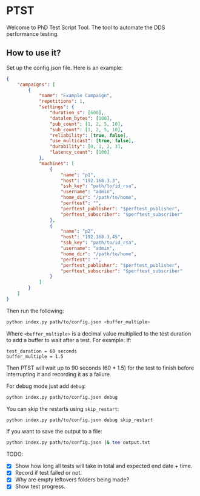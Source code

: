 # PTST
Welcome to PhD Test Script Tool. The tool to automate the DDS performance testing.

## How to use it?
Set up the config.json file. Here is an example:

```json
{
    "campaigns": [
        {
            "name": "Example Campaign",
            "repetitions": 1,
            "settings": {
                "duration_s": [600],
                "datalen_bytes": [100],
                "pub_count": [1, 2, 5, 10],
                "sub_count": [1, 2, 5, 10],
                "reliability": [true, false],
                "use_multicast": [true, false],
                "durability": [0, 1, 2, 3],
                "latency_count": [100]
            },
            "machines": [
                {
                    "name": "p1",
                    "host": "192.168.3.3",
                    "ssh_key": "path/to/id_rsa",
                    "username": "admin",
                    "home_dir": "/path/to/home",
                    "perftest": "",
                    "perftest_publisher": "$perftest_publisher",
                    "perftest_subscriber": "$perftest_subscriber"
                },
                {
                    "name": "p2",
                    "host": "192.168.3.45",
                    "ssh_key": "path/to/id_rsa",
                    "username": "admin",
                    "home_dir": "/path/to/home",
                    "perftest": "",
                    "perftest_publisher": "$perftest_publisher",
                    "perftest_subscriber": "$perftest_subscriber"
                }
            ]
        }
    ]
}
```

Then run the following:
```bash
python index.py path/to/config.json <buffer_multiple>
```

Where `<buffer_multiple>` is a decimal value multiplied to the test duration to add a buffer to wait after a test. For example:
If:
```
test_duration = 60 seconds
buffer_multiple = 1.5
```
Then PTST will wait up to 90 seconds (60 * 1.5) for the test to finish before interrupting it and recording it as a failure.

For debug mode just add `debug`:
```bash
python index.py path/to/config.json debug
```

You can skip the restarts using `skip_restart`:
```bash
python index.py path/to/config.json debug skip_restart
```

If you want to save the output to a file:
```bash
python index.py path/to/config.json |& tee output.txt
```

TODO: 
<!-- - [ ] Periodically zip then upload files from k1 to cloud -->
<!-- - [ ] Show to user what the buffer duration is. -->
- [x] Show how long all tests will take in total and expected end date + time.
- [x] Record if test failed or not.
- [x] Why are empty leftovers folders being made?
- [x] Show test progress.